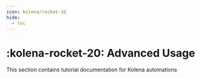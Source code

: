 ```yaml
---
icon: kolena/rocket-16
hide:
  - toc
---
```


# :kolena-rocket-20: Advanced Usage

This section contains tutorial documentation for Kolena automations
